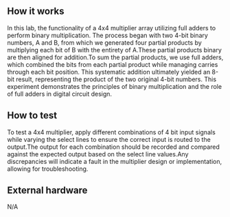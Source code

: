 <!---

This file is used to generate your project datasheet. Please fill in the information below and delete any unused
sections.

You can also include images in this folder and reference them in the markdown. Each image must be less than
512 kb in size, and the combined size of all images must be less than 1 MB.
-->

## How it works
In this lab, the functionality of a 4x4 multiplier array utilizing full adders to perform binary multiplication.
The process began with two 4-bit binary numbers, A and B, from which we generated four partial products by multiplying
each bit of B with the entirety of A.These partial products binary are then aligned for addition.To sum the partial 
products, we use full adders, which combined the bits from each partial product while managing carries through each 
bit position. This systematic addition ultimately yielded an 8-bit result, representing the product of the 
two original 4-bit numbers. This experiment demonstrates the principles of binary multiplication and the role 
of full adders in digital circuit design.


## How to test
To test a 4x4 multiplier, apply different combinations of 4 bit input signals while 
varying the select lines to ensure the correct input is routed to the output.The output for
each combination should be recorded and compared against the expected output based on the select 
line values.Any discrepancies will indicate a fault in the multiplier design or implementation,
allowing for troubleshooting.

## External hardware
N/A 
